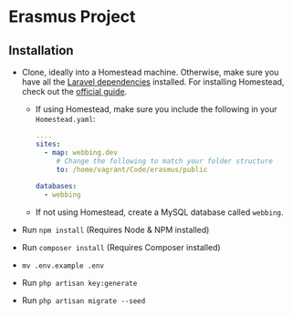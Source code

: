 # Erasmus Project

## Installation

- Clone, ideally into a Homestead machine. Otherwise, make sure you have all the [Laravel dependencies](https://laravel.com/docs/5.4) installed. For installing Homestead, check out the [official guide](https://laravel.com/docs/5.4/homestead).

  -    If using Homestead, make sure you include the following in your `Homestead.yaml`:

       ```yaml
       ....
       sites:
         - map: webbing.dev
         	# Change the following to match your folder structure
         	to: /home/vagrant/Code/erasmus/public
         
       databases:
         - webbing
       ```
  -    If not using Homestead, create a MySQL database called `webbing`.

- Run `npm install` (Requires Node & NPM installed)

- Run `composer install` (Requires Composer installed)

- `mv .env.example .env`

- Run `php artisan key:generate`

- Run `php artisan migrate --seed`